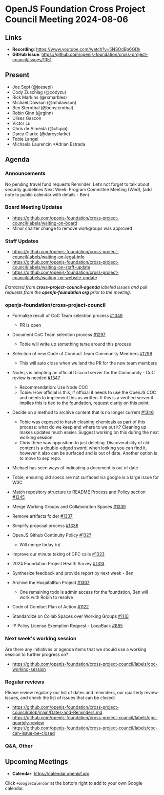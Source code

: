 # OpenJS Foundation Cross Project Council Meeting 2024-08-06

## Links

* **Recording**: https://www.youtube.com/watch?v=5NSOdBp6GDk
* **GitHub Issue**: https://github.com/openjs-foundation/cross-project-council/issues/1351

## Present

* Joe Sepi (@joesepi)
* Cody Zuschlag (@codyzu)
* Rick Markins (@rxmarbles)
* Michael Dawson (@mhdawson)
* Ben Sternthal (@bensternthal)
* Robin Ginn (@rginn)
* Ulises Gascon
* Victor Lu
* Chris de Almeida (@ctcpip)
* Darcy Clarke (@darcyclarke)
* Tobie Langel
* Michaela Laurencin
*Adrian Estrada

## Agenda

### Announcements

No pending travel fund requests
Reminder: Let’s not forget to talk about security guidelines
Next Week: Program Committee Meeting (Wed), (add note to public calendar with details - Ben)

### Board Meeting Updates

- https://github.com/openjs-foundation/cross-project-council/labels/waiting-on-board
- Minor charter change to remove workgroups was approved

### Staff Updates

- https://github.com/openjs-foundation/cross-project-council/labels/waiting-on-legal-info
- https://github.com/openjs-foundation/cross-project-council/labels/waiting-on-staff-update
- https://github.com/openjs-foundation/cross-project-council/labels/waiting-on-website-update

_Extracted from **cross-project-council-agenda** labeled issues and pull requests from the **openjs-foundation org** prior to the meeting._

### openjs-foundation/cross-project-council

* Formalize result of CoC Team selection process [#1349](https://github.com/openjs-foundation/cross-project-council/pull/1349)
  * PR is open

* Document CoC Team selection process [#1297](https://github.com/openjs-foundation/cross-project-council/issues/1297)
  * Tobie will write up something terse around this process

* Selection of new Code of Conduct Team Community Members 
[#1298](https://github.com/openjs-foundation/cross-project-council/issues/1298)
  * This will auto close when we land the PR for the new team members

* Node.js is adopting an official Discord server for the Community - CoC review is needed [#1347](https://github.com/openjs-foundation/cross-project-council/issues/1347)
   * Recommendation: Use Node COC 
   * Tobie: How official is this, if official it needs to use the OpenJS COC and needs to implement this as written. If this is a verified server it implies this is tied to the foundation, request clarity on this point.

* Decide on a method to archive content that is no longer current [#1346](https://github.com/openjs-foundation/cross-project-council/issues/1346)
   * Tobie was exposed to harsh cleaning chemicals as part of this process: what do we keep and where to we put it? Cleaning up makes updates much easier. Suggest working on this during the next working session. 
   * Chris there was opposition to just deleting. Discoverability of old content is a double-edged sword, when looking you can find it, however it also can be surfaced and is out of date. Another option is to move to sep repo. 
* Michael has seen ways of indicating a document is out of date
* Tobie, ensuring old specs are not surfaced via google is a large issue for W3C

* Match repository structure to README Process and Policy section [#1345](https://github.com/openjs-foundation/cross-project-council/issues/1345)

* Merge Working Groups and Collaboration Spaces [#1339](https://github.com/openjs-foundation/cross-project-council/pull/1339)

* Remove artifacts folder [#1337](https://github.com/openjs-foundation/cross-project-council/pull/1337)

* Simplify proposal process [#1336](https://github.com/openjs-foundation/cross-project-council/pull/1336)

* OpenJS Github Continuity Policy [#1327](https://github.com/openjs-foundation/cross-project-council/issues/1327)
   * Will merge today \o/

* Improve our minute taking of CPC calls [#1323](https://github.com/openjs-foundation/cross-project-council/issues/1323)

* 2024 Foundation Project Health Survey [#1313](https://github.com/openjs-foundation/cross-project-council/issues/1313)
* Synthesize feedback and provide report by next week - Ben

* Archive the HospitalRun Project [#1307](https://github.com/openjs-foundation/cross-project-council/issues/1307)
   * One remaining todo is admin access for the foundation, Ben will work with Robin to resolve

* Code of Conduct Plan of Action [#1122](https://github.com/openjs-foundation/cross-project-council/issues/1122)

* Standardize on Collab Spaces over Working Groups [#1110](https://github.com/openjs-foundation/cross-project-council/issues/1110)

* IP Policy License Exemption Request - LoopBack [#885](https://github.com/openjs-foundation/cross-project-council/issues/885)

### Next week's working session

Are there any initiatives or agenda items that we should use a working session to further progress on?
- https://github.com/openjs-foundation/cross-project-council/labels/cpc-working-session

### Regular reviews

Please review regularly our list of dates and reminders, our quarterly review issues, and check the list of issues that can be closed:

- https://github.com/openjs-foundation/cross-project-council/blob/main/Dates-and-Reminders.md
- https://github.com/openjs-foundation/cross-project-council/labels/cpc-quartely-review
- https://github.com/openjs-foundation/cross-project-council/labels/cpc-can-issue-be-closed

### Q&A, Other

## Upcoming Meetings

- **Calendar**: <https://calendar.openjsf.org>

Click `+GoogleCalendar` at the bottom right to add to your own Google calendar.

